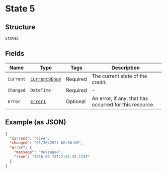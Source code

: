 
# State 5

## Structure

`State5`

## Fields

| Name | Type | Tags | Description |
|  --- | --- | --- | --- |
| `Current` | [`Current9Enum`](../../doc/models/current-9-enum.md) | Required | The current state of the credit. |
| `Changed` | `DateTime` | Required | - |
| `Error` | [`Error1`](../../doc/models/error-1.md) | Optional | An error, if any, that has occurred for this resource. |

## Example (as JSON)

```json
{
  "current": "live",
  "changed": "01/30/2021 08:30:00",
  "error": {
    "message": "message4",
    "time": "2016-03-13T12:52:32.123Z"
  }
}
```

